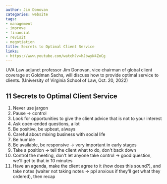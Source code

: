 ```yaml
---
author: Jim Donovan
categories: website
tags:
- management
- improve
- financial
- revisit
- negotiation
title: Secrets to Optimal Client Service
links:
- https://www.youtube.com/watch?v=hJbwyN4ZoCg
---
```


UVA Law adjunct professor Jim Donovan, vice chairman of global client coverage at Goldman Sachs, will discuss how to provide optimal service to clients. (University of Virginia School of Law, Oct. 20, 2022)

## 11 Secrets to Optimal Client Service

1. Never use jargon
2. Pause -> control
3. Look for opportunities to give the client advice that is not to your interest
4. Ask open-ended questions, a lot
5. Be positive, be upbeat, always
6. Careful about mixing business with social life
7. Be humble
8. Be available, be responsive -> very important in early stages
9. Take a position -> tell the client what to do, don't back down
10. Control the meeting, don't let anyone take control -> good question, we'll get to that in 10 minutes
11. Have an agenda, make the client agree to it (how does this sound?), and take notes (waiter not taking notes -> ppl anxious if they'll get what they ordered), then recap